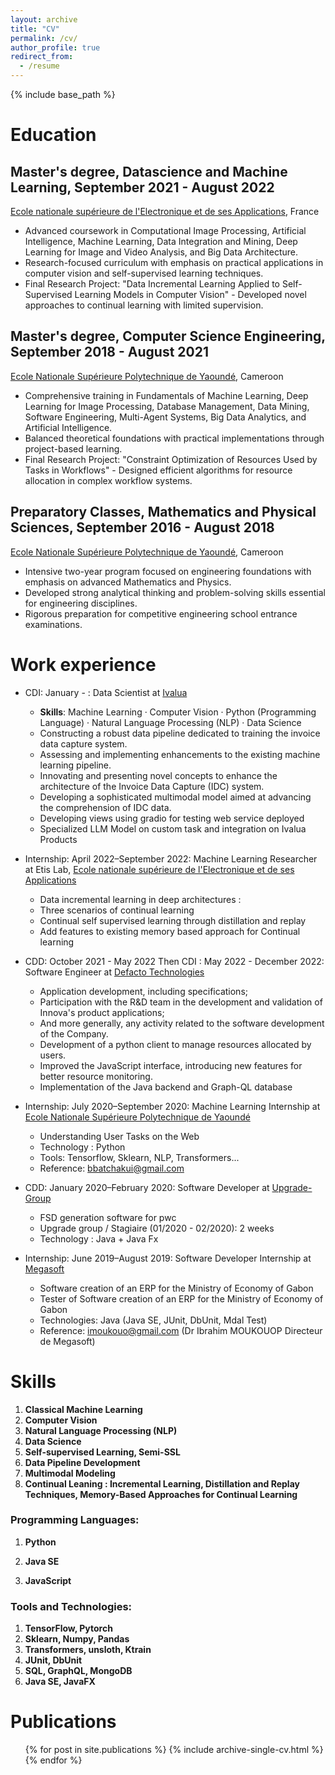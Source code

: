```yaml
---
layout: archive
title: "CV"
permalink: /cv/
author_profile: true
redirect_from:
  - /resume
---
```

{% include base_path %}

Education
=========

## Master's degree, Datascience and Machine Learning, September 2021 - August 2022

[Ecole nationale supérieure de l'Electronique et de ses Applications](https://www.ensea.fr/fr), France

* Advanced coursework in Computational Image Processing, Artificial Intelligence, Machine Learning, Data Integration and Mining, Deep Learning for Image and Video Analysis, and Big Data Architecture.
* Research-focused curriculum with emphasis on practical applications in computer vision and self-supervised learning techniques.
* Final Research Project: "Data Incremental Learning Applied to Self-Supervised Learning Models in Computer Vision" - Developed novel approaches to continual learning with limited supervision.

## Master's degree, Computer Science Engineering, September 2018 - August 2021

[Ecole Nationale Supérieure Polytechnique de Yaoundé](https://polytechnique.cm/), Cameroon

* Comprehensive training in Fundamentals of Machine Learning, Deep Learning for Image Processing, Database Management, Data Mining, Software Engineering, Multi-Agent Systems, Big Data Analytics, and Artificial Intelligence.
* Balanced theoretical foundations with practical implementations through project-based learning.
* Final Research Project: "Constraint Optimization of Resources Used by Tasks in Workflows" - Designed efficient algorithms for resource allocation in complex workflow systems.

## Preparatory Classes, Mathematics and Physical Sciences, September 2016 - August 2018

[Ecole Nationale Supérieure Polytechnique de Yaoundé](https://polytechnique.cm/), Cameroon

* Intensive two-year program focused on engineering foundations with emphasis on advanced Mathematics and Physics.
* Developed strong analytical thinking and problem-solving skills essential for engineering disciplines.
* Rigorous preparation for competitive engineering school entrance examinations.

Work experience
===============

* CDI: January - : Data Scientist at [Ivalua](https://www.linkedin.com/company/ivalua/)

  * **Skills**: Machine Learning · Computer Vision · Python (Programming Language) · Natural Language Processing (NLP) · Data Science

  - Constructing a robust data pipeline dedicated to training the invoice data capture system.
  - Assessing and implementing enhancements to the existing machine learning pipeline.
  - Innovating and presenting novel concepts to enhance the architecture of the Invoice Data Capture (IDC) system.
  - Developing a sophisticated multimodal model aimed at advancing the comprehension of IDC data.
  - Developing views using gradio for testing web service deployed
  - Specialized LLM Model on custom task and integration on Ivalua Products

* Internship: April 2022–September 2022: Machine Learning Researcher at Etis Lab, [Ecole nationale supérieure de l&#39;Electronique et de ses Applications](https://www.linkedin.com/school/ensea-ecole-nationale-superieure-de-lelectronique-et-de-ses-applications/)

  * Data incremental learning in deep architectures :
  * Three scenarios of continual learning
  * Continual self supervised learning through distillation and replay
  * Add features to existing memory based approach for Continual learning
* CDD: October 2021 - May 2022 Then CDI : May 2022 - December 2022: Software Engineer at [Defacto Technologies](https://www.linkedin.com/company/defacto-technologies/)

  * Application development, including specifications;
  * Participation with the R&D team in the development and validation of Innova's product applications;
  * And more generally, any activity related to the software development of the Company.
  * Development of a python client to manage resources allocated by users.
  * Improved the JavaScript interface, introducing new features for better resource monitoring.
  * Implementation of the Java backend and Graph-QL database
* Internship: July 2020–September 2020: Machine Learning Internship at [Ecole Nationale Supérieure Polytechnique de Yaoundé](https://polytechnique.cm/)

  * Understanding User Tasks on the Web
  * Technology : Python
  * Tools: Tensorflow, Sklearn, NLP, Transformers...
  * Reference: bbatchakui@gmail.com
* CDD: January 2020–February 2020: Software Developer at [Upgrade-Group](https://www.linkedin.com/company/upgrade-group/)

  * FSD generation software for pwc
  * Upgrade group / Stagiaire (01/2020 - 02/2020): 2 weeks
  * Technology : Java + Java Fx
* Internship: June 2019–August 2019: Software Developer Internship at [Megasoft](https://www.linkedin.com/company/megasoft/)

  * Software creation of an ERP for the Ministry of Economy of Gabon
  * Tester of Software creation of an ERP for the Ministry of Economy of Gabon
  * Technologies: Java (Java SE, JUnit, DbUnit, Mdal Test)
  * Reference: imoukouo@gmail.com (Dr Ibrahim MOUKOUOP Directeur de Megasoft)

Skills
======


1. **Classical Machine Learning**
2. **Computer Vision**
3. **Natural Language Processing (NLP)**
4. **Data Science**
5. **Self-supervised Learning, Semi-SSL**
6. **Data Pipeline Development**
7. **Multimodal Modeling**
8. **Continual Leaning : Incremental Learning, Distillation and Replay Techniques, Memory-Based Approaches for Continual Learning**


### Programming Languages:

1. **Python**

2. **Java SE**

3. **JavaScript**

### Tools and Technologies:


1. **TensorFlow, Pytorch**
2. **Sklearn, Numpy, Pandas**
3. **Transformers, unsloth, Ktrain**
4. **JUnit, DbUnit**
5. **SQL, GraphQL, MongoDB**
6. **Java SE, JavaFX**


Publications
============

<ul>{% for post in site.publications %}
    {% include archive-single-cv.html %}
  {% endfor %}</ul>
